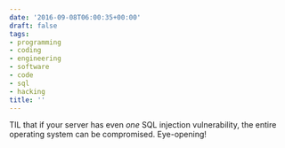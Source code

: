 ```yaml
---
date: '2016-09-08T06:00:35+00:00'
draft: false
tags:
- programming
- coding
- engineering
- software
- code
- sql
- hacking
title: ''
---
```


TIL that if your server has even *one* SQL injection vulnerability, the entire operating system can be compromised. Eye-opening!
